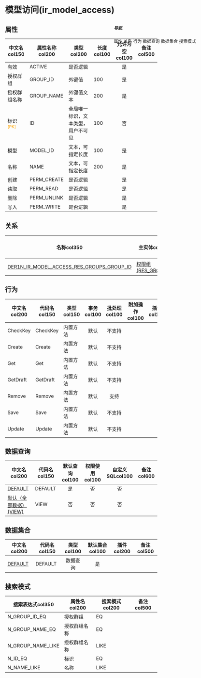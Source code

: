 # 模型访问(ir_model_access)  <!-- {docsify-ignore-all} -->


## 属性
|    中文名col150 | 属性名称col200           | 类型col200     | 长度col100    |允许为空col100    |  备注col500  |
| --------   |------------| -----  | -----  | :----: | -------- |
|有效|ACTIVE|是否逻辑||是||
|授权群组|GROUP_ID|外键值|100|是||
|授权群组名称|GROUP_NAME|外键值文本|200|是||
|标识<sup class="footnote-symbol"><font color=orange>[PK]</font></sup>|ID|全局唯一标识，文本类型，用户不可见|100|否||
|模型|MODEL_ID|文本，可指定长度|100|是||
|名称|NAME|文本，可指定长度|200|是||
|创建|PERM_CREATE|是否逻辑||是||
|读取|PERM_READ|是否逻辑||是||
|删除|PERM_UNLINK|是否逻辑||是||
|写入|PERM_WRITE|是否逻辑||是||


## 关系

<el-row>
<el-tabs v-model="show_der">
<el-tab-pane label="从关系" name="minor">

|  名称col350   | 主实体col200   | 关系类型col200   |    备注col500  |
| -------- |---------- |-----------|----- |
|[DER1N_IR_MODEL_ACCESS_RES_GROUPS_GROUP_ID](der/DER1N_IR_MODEL_ACCESS_RES_GROUPS_GROUP_ID)|[权限组(RES_GROUPS)](module/base/res_groups)|1:N关系||

</el-tab-pane>
</el-tabs>
</el-row>

## 行为
| 中文名col200    | 代码名col150    | 类型col150    | 事务col100   | 批处理col100   | 附加操作col100  | 插件col150    |  备注col300  |
| -------- |---------- |----------- |:----:|:----:|---------| ----- | ----- |
|CheckKey|CheckKey|内置方法|默认|不支持||||
|Create|Create|内置方法|默认|不支持||||
|Get|Get|内置方法|默认|不支持||||
|GetDraft|GetDraft|内置方法|默认|不支持||||
|Remove|Remove|内置方法|默认|支持||||
|Save|Save|内置方法|默认|不支持||||
|Update|Update|内置方法|默认|不支持||||

## 数据查询
| 中文名col200    | 代码名col150    | 默认查询col100 | 权限使用col100 | 自定义SQLcol100 |  备注col600|
| --------  | --------   | :----:  |:----:  | :----:  |----- |
|[DEFAULT](module/base/ir_model_access/query/Default)|DEFAULT|是|否 |否 ||
|[默认（全部数据）(VIEW)](module/base/ir_model_access/query/View)|VIEW|否|否 |否 ||

## 数据集合
| 中文名col200  | 代码名col150  | 类型col100 | 默认集合col100 |   插件col200|   备注col500|
| --------  | --------   | :----:   | :----:   | ----- |----- |
|[DEFAULT](module/base/ir_model_access/dataset/Default)|DEFAULT|数据查询|是|||

## 搜索模式
|   搜索表达式col350   |    属性名col200    |    搜索模式col200        |备注col500  |
| -------- |------------|------------|------|
|N_GROUP_ID_EQ|授权群组|EQ||
|N_GROUP_NAME_EQ|授权群组名称|EQ||
|N_GROUP_NAME_LIKE|授权群组名称|LIKE||
|N_ID_EQ|标识|EQ||
|N_NAME_LIKE|名称|LIKE||

<div style="display: block; overflow: hidden; position: fixed; top: 140px; right: 100px;">

##### 导航
<el-anchor >
<el-anchor-link :href="`#/module/base/ir_model_access?id=属性`">
  属性
</el-anchor-link>
<el-anchor-link :href="`#/module/base/ir_model_access?id=关系`">
  关系
</el-anchor-link>
<el-anchor-link :href="`#/module/base/ir_model_access?id=行为`">
  行为
</el-anchor-link>
<el-anchor-link :href="`#/module/base/ir_model_access?id=数据查询`">
  数据查询
</el-anchor-link>
<el-anchor-link :href="`#/module/base/ir_model_access?id=数据集合`">
  数据集合
</el-anchor-link>
<el-anchor-link :href="`#/module/base/ir_model_access?id=搜索模式`">
  搜索模式
</el-anchor-link>
</el-anchor>
</div>

<script>
 const { createApp } = Vue
  createApp({
    data() {
      return {
show_der:'minor',


      }
    },
    methods: {
    }
  }).use(ElementPlus).mount('#app')
</script>